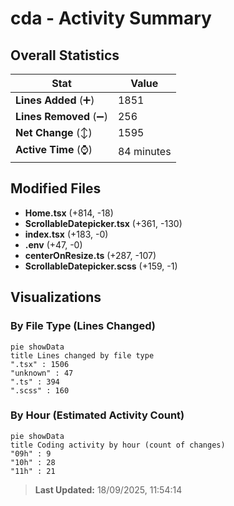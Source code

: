 # cda - Activity Summary 

## Overall Statistics

| Stat                   | Value                                                             |
| ---------------------- | ----------------------------------------------------------------- |
| **Lines Added** (➕)   | 1851                                          |
| **Lines Removed** (➖) | 256                                        |
| **Net Change** (↕)    | 1595                |
| **Active Time** (⌚)   | 84 minutes |


## Modified Files
- **Home.tsx** (+814, -18)
- **ScrollableDatepicker.tsx** (+361, -130)
- **index.tsx** (+183, -0)
- **.env** (+47, -0)
- **centerOnResize.ts** (+287, -107)
- **ScrollableDatepicker.scss** (+159, -1)

## Visualizations

### By File Type (Lines Changed)

```mermaid
pie showData
title Lines changed by file type
".tsx" : 1506
"unknown" : 47
".ts" : 394
".scss" : 160
```

### By Hour (Estimated Activity Count)

```mermaid
pie showData
title Coding activity by hour (count of changes)
"09h" : 9
"10h" : 28
"11h" : 21
```


> **Last Updated:** 18/09/2025, 11:54:14